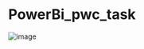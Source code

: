 # PowerBi_pwc_task


![image](https://user-images.githubusercontent.com/73512374/190850823-c5ffae3a-731f-4a67-9c38-e69a0f72e80e.png)











